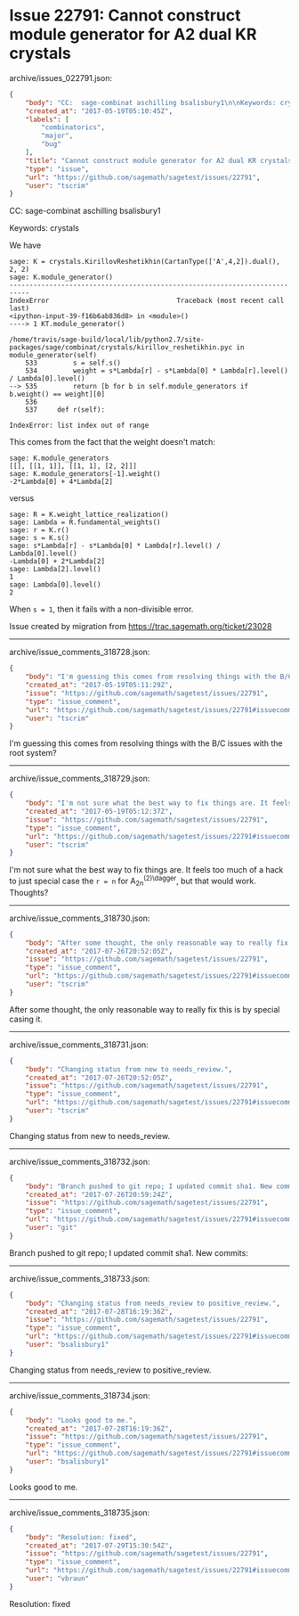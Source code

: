 # Issue 22791: Cannot construct module generator for A2 dual KR crystals

archive/issues_022791.json:
```json
{
    "body": "CC:  sage-combinat aschilling bsalisbury1\n\nKeywords: crystals\n\nWe have\n\n```\nsage: K = crystals.KirillovReshetikhin(CartanType(['A',4,2]).dual(), 2, 2)\nsage: K.module_generator()\n---------------------------------------------------------------------------\nIndexError                                Traceback (most recent call last)\n<ipython-input-39-f16b6ab836d8> in <module>()\n----> 1 KT.module_generator()\n\n/home/travis/sage-build/local/lib/python2.7/site-packages/sage/combinat/crystals/kirillov_reshetikhin.pyc in module_generator(self)\n    533         s = self.s()\n    534         weight = s*Lambda[r] - s*Lambda[0] * Lambda[r].level() / Lambda[0].level()\n--> 535         return [b for b in self.module_generators if b.weight() == weight][0]\n    536 \n    537     def r(self):\n\nIndexError: list index out of range\n```\n\nThis comes from the fact that the weight doesn't match:\n\n```\nsage: K.module_generators\n[[], [[1, 1]], [[1, 1], [2, 2]]]\nsage: K.module_generators[-1].weight()\n-2*Lambda[0] + 4*Lambda[2]\n```\n\nversus\n\n```\nsage: R = K.weight_lattice_realization()\nsage: Lambda = R.fundamental_weights()\nsage: r = K.r()\nsage: s = K.s()\nsage: s*Lambda[r] - s*Lambda[0] * Lambda[r].level() / Lambda[0].level()\n-Lambda[0] + 2*Lambda[2]\nsage: Lambda[2].level()\n1\nsage: Lambda[0].level()\n2\n```\n\nWhen `s = 1`, then it fails with a non-divisible error.\n\nIssue created by migration from https://trac.sagemath.org/ticket/23028\n\n",
    "created_at": "2017-05-19T05:10:45Z",
    "labels": [
        "combinatorics",
        "major",
        "bug"
    ],
    "title": "Cannot construct module generator for A2 dual KR crystals",
    "type": "issue",
    "url": "https://github.com/sagemath/sagetest/issues/22791",
    "user": "tscrim"
}
```
CC:  sage-combinat aschilling bsalisbury1

Keywords: crystals

We have

```
sage: K = crystals.KirillovReshetikhin(CartanType(['A',4,2]).dual(), 2, 2)
sage: K.module_generator()
---------------------------------------------------------------------------
IndexError                                Traceback (most recent call last)
<ipython-input-39-f16b6ab836d8> in <module>()
----> 1 KT.module_generator()

/home/travis/sage-build/local/lib/python2.7/site-packages/sage/combinat/crystals/kirillov_reshetikhin.pyc in module_generator(self)
    533         s = self.s()
    534         weight = s*Lambda[r] - s*Lambda[0] * Lambda[r].level() / Lambda[0].level()
--> 535         return [b for b in self.module_generators if b.weight() == weight][0]
    536 
    537     def r(self):

IndexError: list index out of range
```

This comes from the fact that the weight doesn't match:

```
sage: K.module_generators
[[], [[1, 1]], [[1, 1], [2, 2]]]
sage: K.module_generators[-1].weight()
-2*Lambda[0] + 4*Lambda[2]
```

versus

```
sage: R = K.weight_lattice_realization()
sage: Lambda = R.fundamental_weights()
sage: r = K.r()
sage: s = K.s()
sage: s*Lambda[r] - s*Lambda[0] * Lambda[r].level() / Lambda[0].level()
-Lambda[0] + 2*Lambda[2]
sage: Lambda[2].level()
1
sage: Lambda[0].level()
2
```

When `s = 1`, then it fails with a non-divisible error.

Issue created by migration from https://trac.sagemath.org/ticket/23028





---

archive/issue_comments_318728.json:
```json
{
    "body": "I'm guessing this comes from resolving things with the B/C issues with the root system?",
    "created_at": "2017-05-19T05:11:29Z",
    "issue": "https://github.com/sagemath/sagetest/issues/22791",
    "type": "issue_comment",
    "url": "https://github.com/sagemath/sagetest/issues/22791#issuecomment-318728",
    "user": "tscrim"
}
```

I'm guessing this comes from resolving things with the B/C issues with the root system?



---

archive/issue_comments_318729.json:
```json
{
    "body": "I'm not sure what the best way to fix things are. It feels too much of a hack to just special case the `r = n` for A<sub>2n</sub><sup>(2)\\dagger</sup>, but that would work. Thoughts?",
    "created_at": "2017-05-19T05:12:37Z",
    "issue": "https://github.com/sagemath/sagetest/issues/22791",
    "type": "issue_comment",
    "url": "https://github.com/sagemath/sagetest/issues/22791#issuecomment-318729",
    "user": "tscrim"
}
```

I'm not sure what the best way to fix things are. It feels too much of a hack to just special case the `r = n` for A<sub>2n</sub><sup>(2)\dagger</sup>, but that would work. Thoughts?



---

archive/issue_comments_318730.json:
```json
{
    "body": "After some thought, the only reasonable way to really fix this is by special casing it.",
    "created_at": "2017-07-26T20:52:05Z",
    "issue": "https://github.com/sagemath/sagetest/issues/22791",
    "type": "issue_comment",
    "url": "https://github.com/sagemath/sagetest/issues/22791#issuecomment-318730",
    "user": "tscrim"
}
```

After some thought, the only reasonable way to really fix this is by special casing it.



---

archive/issue_comments_318731.json:
```json
{
    "body": "Changing status from new to needs_review.",
    "created_at": "2017-07-26T20:52:05Z",
    "issue": "https://github.com/sagemath/sagetest/issues/22791",
    "type": "issue_comment",
    "url": "https://github.com/sagemath/sagetest/issues/22791#issuecomment-318731",
    "user": "tscrim"
}
```

Changing status from new to needs_review.



---

archive/issue_comments_318732.json:
```json
{
    "body": "Branch pushed to git repo; I updated commit sha1. New commits:",
    "created_at": "2017-07-26T20:59:24Z",
    "issue": "https://github.com/sagemath/sagetest/issues/22791",
    "type": "issue_comment",
    "url": "https://github.com/sagemath/sagetest/issues/22791#issuecomment-318732",
    "user": "git"
}
```

Branch pushed to git repo; I updated commit sha1. New commits:



---

archive/issue_comments_318733.json:
```json
{
    "body": "Changing status from needs_review to positive_review.",
    "created_at": "2017-07-28T16:19:36Z",
    "issue": "https://github.com/sagemath/sagetest/issues/22791",
    "type": "issue_comment",
    "url": "https://github.com/sagemath/sagetest/issues/22791#issuecomment-318733",
    "user": "bsalisbury1"
}
```

Changing status from needs_review to positive_review.



---

archive/issue_comments_318734.json:
```json
{
    "body": "Looks good to me.",
    "created_at": "2017-07-28T16:19:36Z",
    "issue": "https://github.com/sagemath/sagetest/issues/22791",
    "type": "issue_comment",
    "url": "https://github.com/sagemath/sagetest/issues/22791#issuecomment-318734",
    "user": "bsalisbury1"
}
```

Looks good to me.



---

archive/issue_comments_318735.json:
```json
{
    "body": "Resolution: fixed",
    "created_at": "2017-07-29T15:30:54Z",
    "issue": "https://github.com/sagemath/sagetest/issues/22791",
    "type": "issue_comment",
    "url": "https://github.com/sagemath/sagetest/issues/22791#issuecomment-318735",
    "user": "vbraun"
}
```

Resolution: fixed
